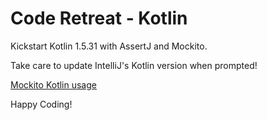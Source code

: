# Code Retreat - Kotlin

Kickstart Kotlin 1.5.31 with AssertJ and Mockito.

Take care to update IntelliJ's Kotlin version when prompted!

[Mockito Kotlin usage](https://kotlintesting.com/using-mockito-in-kotlin-projects/)

Happy Coding!

